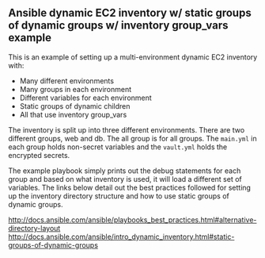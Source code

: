 ## Ansible dynamic EC2 inventory w/ static groups of dynamic groups w/ inventory group_vars example

This is an example of setting up a multi-environment dynamic EC2 inventory with:

* Many different environments
* Many groups in each environment
* Different variables for each environment
* Static groups of dynamic children
* All that use inventory group_vars

The inventory is split up into three different environments. There are two different groups, web and db. The all group is for all groups. The `main.yml` in each group holds non-secret variables and the `vault.yml` holds the encrypted secrets.

The example playbook simply prints out the debug statements for each group and based on what inventory is used, it will load a different set of variables. The links below detail out the best practices followed for setting up the inventory directory structure and how to use static groups of dynamic groups.

http://docs.ansible.com/ansible/playbooks_best_practices.html#alternative-directory-layout
http://docs.ansible.com/ansible/intro_dynamic_inventory.html#static-groups-of-dynamic-groups

